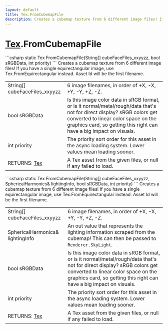 ```yaml
---
layout: default
title: Tex.FromCubemapFile
description: Creates a cubemap texture from 6 different image files! If you have a single equirectangular image, use Tex.FromEquirectangular  instead. Asset Id will be the first filename.
---
```

# [Tex]({{site.url}}/Pages/Reference/Tex.html).FromCubemapFile

<div class='signature' markdown='1'>
```csharp
static Tex FromCubemapFile(String[] cubeFaceFiles_xxyyzz, bool sRGBData, int priority)
```
Creates a cubemap texture from 6 different image files!
If you have a single equirectangular image, use
Tex.FromEquirectangular  instead. Asset Id will be the first
filename.
</div>

|  |  |
|--|--|
|String[] cubeFaceFiles_xxyyzz|6 image filenames, in order of             +X, -X, +Y, -Y, +Z, -Z.|
|bool sRGBData|Is this image color data in sRGB format,             or is it normal/metal/rough/data that's not for direct display?             sRGB colors get converted to linear color space on the graphics             card, so getting this right can have a big impact on visuals.|
|int priority|The priority sort order for this asset in             the async loading system. Lower values mean loading sooner.|
|RETURNS: [Tex]({{site.url}}/Pages/Reference/Tex.html)|A Tex asset from the given files, or null if any failed to load.|

<div class='signature' markdown='1'>
```csharp
static Tex FromCubemapFile(String[] cubeFaceFiles_xxyyzz, SphericalHarmonics& lightingInfo, bool sRGBData, int priority)
```
Creates a cubemap texture from 6 different image files!
If you have a single equirectangular image, use
Tex.FromEquirectangular instead. Asset Id will be the first
filename.
</div>

|  |  |
|--|--|
|String[] cubeFaceFiles_xxyyzz|6 image filenames, in order of             +X, -X, +Y, -Y, +Z, -Z.|
|SphericalHarmonics& lightingInfo|An out value that represents the             lighting information scraped from the cubemap! This can then be             passed to `Renderer.SkyLight`.|
|bool sRGBData|Is this image color data in sRGB format,             or is it normal/metal/rough/data that's not for direct display?             sRGB colors get converted to linear color space on the graphics             card, so getting this right can have a big impact on visuals.|
|int priority|The priority sort order for this asset in             the async loading system. Lower values mean loading sooner.|
|RETURNS: [Tex]({{site.url}}/Pages/Reference/Tex.html)|A Tex asset from the given files, or null if any failed to load.|




